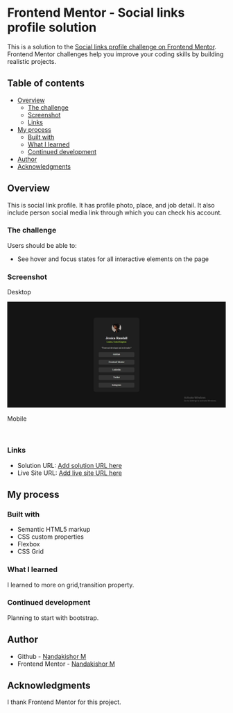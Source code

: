 # Frontend Mentor - Social links profile solution

This is a solution to the [Social links profile challenge on Frontend Mentor](https://www.frontendmentor.io/challenges/social-links-profile-UG32l9m6dQ). Frontend Mentor challenges help you improve your coding skills by building realistic projects. 

## Table of contents

- [Overview](#overview)
  - [The challenge](#the-challenge)
  - [Screenshot](#screenshot)
  - [Links](#links)
- [My process](#my-process)
  - [Built with](#built-with)
  - [What I learned](#what-i-learned)
  - [Continued development](#continued-development)
- [Author](#author)
- [Acknowledgments](#acknowledgments)


## Overview

This is social link profile. It has profile photo, place, and job detail. It also include person social media link through which you can check his account.

### The challenge

Users should be able to:

- See hover and focus states for all interactive elements on the page

### Screenshot

Desktop

![](./assets/images/desktop-screenshot.jpg)

Mobile

![]()


### Links

- Solution URL: [Add solution URL here](https://your-solution-url.com)
- Live Site URL: [Add live site URL here](https://your-live-site-url.com)

## My process

### Built with

- Semantic HTML5 markup
- CSS custom properties
- Flexbox
- CSS Grid



### What I learned

I learned to more on grid,transition property.

### Continued development

Planning to start with bootstrap.


## Author

- Github - [Nandakishor M](https://github.com/Nandakishor-M)
- Frontend Mentor - [Nandakishor M](https://www.frontendmentor.io/profile/Nandakishor-M)

## Acknowledgments

I thank Frontend Mentor for this project.
